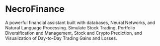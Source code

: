 # NecroFinance

A powerful financial assistant built with databases, Neural Networks, and Natural Language Processing. Simulate Stock Trading, Portfolio Diversification and Management, Stock and Crypto Prediction, and Visualization of Day-to-Day Trading Gains and Losses.


